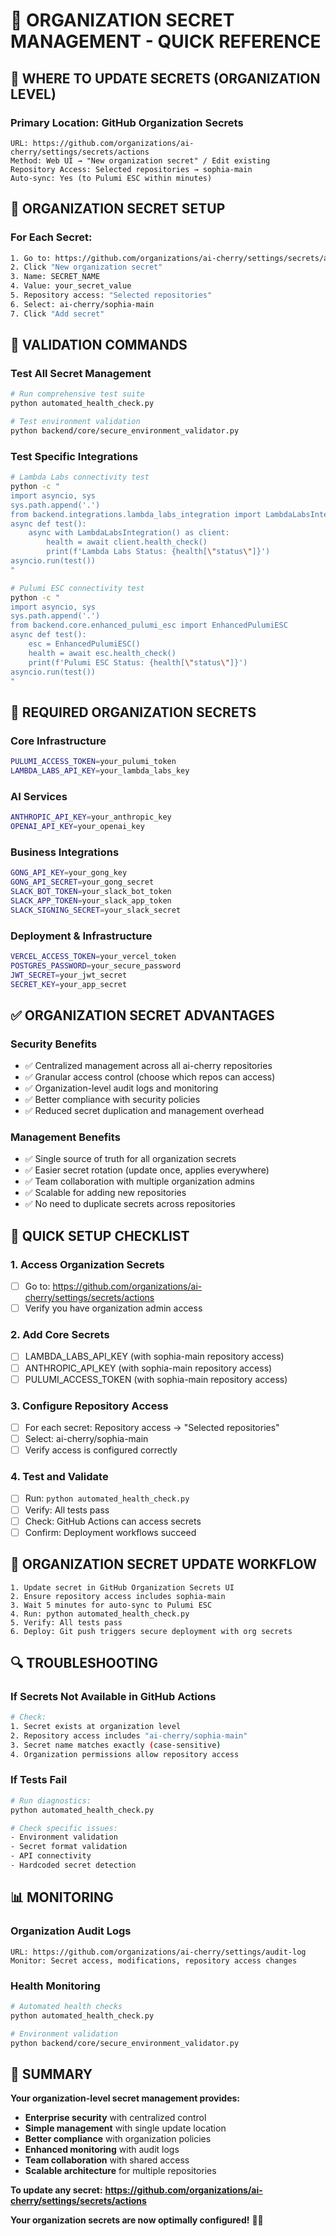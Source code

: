 # 🔐 ORGANIZATION SECRET MANAGEMENT - QUICK REFERENCE

## 📍 WHERE TO UPDATE SECRETS (ORGANIZATION LEVEL)

### **Primary Location: GitHub Organization Secrets**
```
URL: https://github.com/organizations/ai-cherry/settings/secrets/actions
Method: Web UI → "New organization secret" / Edit existing
Repository Access: Selected repositories → sophia-main
Auto-sync: Yes (to Pulumi ESC within minutes)
```

## 🔑 ORGANIZATION SECRET SETUP

### **For Each Secret:**
```bash
1. Go to: https://github.com/organizations/ai-cherry/settings/secrets/actions
2. Click "New organization secret"
3. Name: SECRET_NAME
4. Value: your_secret_value
5. Repository access: "Selected repositories"
6. Select: ai-cherry/sophia-main
7. Click "Add secret"
```

## 🧪 VALIDATION COMMANDS

### **Test All Secret Management**
```bash
# Run comprehensive test suite
python automated_health_check.py

# Test environment validation
python backend/core/secure_environment_validator.py
```

### **Test Specific Integrations**
```bash
# Lambda Labs connectivity test
python -c "
import asyncio, sys
sys.path.append('.')
from backend.integrations.lambda_labs_integration import LambdaLabsIntegration
async def test():
    async with LambdaLabsIntegration() as client:
        health = await client.health_check()
        print(f'Lambda Labs Status: {health[\"status\"]}')
asyncio.run(test())
"

# Pulumi ESC connectivity test
python -c "
import asyncio, sys
sys.path.append('.')
from backend.core.enhanced_pulumi_esc import EnhancedPulumiESC
async def test():
    esc = EnhancedPulumiESC()
    health = await esc.health_check()
    print(f'Pulumi ESC Status: {health[\"status\"]}')
asyncio.run(test())
"
```

## 🔑 REQUIRED ORGANIZATION SECRETS

### **Core Infrastructure**
```bash
PULUMI_ACCESS_TOKEN=your_pulumi_token
LAMBDA_LABS_API_KEY=your_lambda_labs_key
```

### **AI Services**
```bash
ANTHROPIC_API_KEY=your_anthropic_key
OPENAI_API_KEY=your_openai_key
```

### **Business Integrations**
```bash
GONG_API_KEY=your_gong_key
GONG_API_SECRET=your_gong_secret
SLACK_BOT_TOKEN=your_slack_bot_token
SLACK_APP_TOKEN=your_slack_app_token
SLACK_SIGNING_SECRET=your_slack_secret
```

### **Deployment & Infrastructure**
```bash
VERCEL_ACCESS_TOKEN=your_vercel_token
POSTGRES_PASSWORD=your_secure_password
JWT_SECRET=your_jwt_secret
SECRET_KEY=your_app_secret
```

## ✅ ORGANIZATION SECRET ADVANTAGES

### **Security Benefits**
- ✅ Centralized management across all ai-cherry repositories
- ✅ Granular access control (choose which repos can access)
- ✅ Organization-level audit logs and monitoring
- ✅ Better compliance with security policies
- ✅ Reduced secret duplication and management overhead

### **Management Benefits**
- ✅ Single source of truth for all organization secrets
- ✅ Easier secret rotation (update once, applies everywhere)
- ✅ Team collaboration with multiple organization admins
- ✅ Scalable for adding new repositories
- ✅ No need to duplicate secrets across repositories

## 🚀 QUICK SETUP CHECKLIST

### **1. Access Organization Secrets**
- [ ] Go to: https://github.com/organizations/ai-cherry/settings/secrets/actions
- [ ] Verify you have organization admin access

### **2. Add Core Secrets**
- [ ] LAMBDA_LABS_API_KEY (with sophia-main repository access)
- [ ] ANTHROPIC_API_KEY (with sophia-main repository access)
- [ ] PULUMI_ACCESS_TOKEN (with sophia-main repository access)

### **3. Configure Repository Access**
- [ ] For each secret: Repository access → "Selected repositories"
- [ ] Select: ai-cherry/sophia-main
- [ ] Verify access is configured correctly

### **4. Test and Validate**
- [ ] Run: `python automated_health_check.py`
- [ ] Verify: All tests pass
- [ ] Check: GitHub Actions can access secrets
- [ ] Confirm: Deployment workflows succeed

## 🔄 ORGANIZATION SECRET UPDATE WORKFLOW

```
1. Update secret in GitHub Organization Secrets UI
2. Ensure repository access includes sophia-main
3. Wait 5 minutes for auto-sync to Pulumi ESC
4. Run: python automated_health_check.py
5. Verify: All tests pass
6. Deploy: Git push triggers secure deployment with org secrets
```

## 🔍 TROUBLESHOOTING

### **If Secrets Not Available in GitHub Actions**
```bash
# Check:
1. Secret exists at organization level
2. Repository access includes "ai-cherry/sophia-main"
3. Secret name matches exactly (case-sensitive)
4. Organization permissions allow repository access
```

### **If Tests Fail**
```bash
# Run diagnostics:
python automated_health_check.py

# Check specific issues:
- Environment validation
- Secret format validation
- API connectivity
- Hardcoded secret detection
```

## 📊 MONITORING

### **Organization Audit Logs**
```
URL: https://github.com/organizations/ai-cherry/settings/audit-log
Monitor: Secret access, modifications, repository access changes
```

### **Health Monitoring**
```bash
# Automated health checks
python automated_health_check.py

# Environment validation
python backend/core/secure_environment_validator.py
```

## 🎯 SUMMARY

**Your organization-level secret management provides:**
- **Enterprise security** with centralized control
- **Simple management** with single update location
- **Better compliance** with organization policies
- **Enhanced monitoring** with audit logs
- **Team collaboration** with shared access
- **Scalable architecture** for multiple repositories

**To update any secret:**
**https://github.com/organizations/ai-cherry/settings/secrets/actions**

**Your organization secrets are now optimally configured!** 🔐✨

